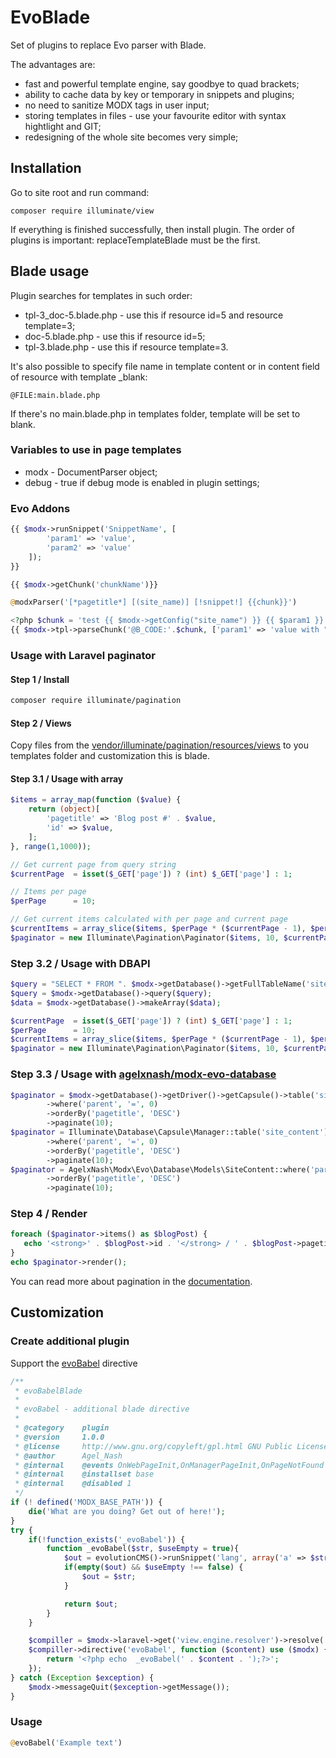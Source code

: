 
# EvoBlade
Set of plugins to replace Evo parser with Blade.

The advantages are:
* fast and powerful template engine, say goodbye to quad brackets;
* ability to cache data by key or temporary in snippets and plugins;
* no need to sanitize MODX tags in user input;
* storing templates in files - use your favourite editor with syntax hightlight and GIT;
* redesigning of the whole site becomes very simple;

## Installation
Go to site root and run command:
```
composer require illuminate/view
```

If everything is finished successfully, then install plugin.
The order of plugins is important: replaceTemplateBlade must be the first.

## Blade usage
Plugin searches for templates in such order:
* tpl-3_doc-5.blade.php - use this if resource id=5 and resource template=3;
* doc-5.blade.php - use this if resource id=5;
* tpl-3.blade.php - use this if resource template=3.

It's also possible to specify file name in template content or in content field of resource with template _blank:
```
@FILE:main.blade.php
```
If there's no main.blade.php in templates folder, template will be set to blank.

### Variables to use in page templates
* modx - DocumentParser object;
* debug - true if debug mode is enabled in plugin settings;

### Evo Addons
```php
{{ $modx->runSnippet('SnippetName', [
        'param1' => 'value',
        'param2' => 'value'
    ]);
}}

{{ $modx->getChunk('chunkName')}}

@modxParser('[*pagetitle*] [(site_name)] [!snippet!] {{chunk}}')

<?php $chunk = 'test {{ $modx->getConfig("site_name") }} {{ $param1 }} {!! $param1 !!}'; ?>
{{ $modx->tpl->parseChunk('@B_CODE:'.$chunk, ['param1' => 'value with "quote"']) }}
```

### Usage with Laravel paginator
#### Step 1 / Install
```bash
composer require illuminate/pagination
```

#### Step 2 / Views
Copy files from the [vendor/illuminate/pagination/resources/views](https://github.com/illuminate/pagination/tree/master/resources/views) to you templates folder and customization this is blade.

#### Step 3.1 / Usage with array
```php
$items = array_map(function ($value) {
    return (object)[
        'pagetitle' => 'Blog post #' . $value,
        'id' => $value,
    ];
}, range(1,1000));

// Get current page from query string
$currentPage  = isset($_GET['page']) ? (int) $_GET['page'] : 1;

// Items per page
$perPage      = 10;

// Get current items calculated with per page and current page
$currentItems = array_slice($items, $perPage * ($currentPage - 1), $perPage);
$paginator = new Illuminate\Pagination\Paginator($items, 10, $currentPage);
```

### Step 3.2 / Usage with DBAPI
```php
$query = "SELECT * FROM ". $modx->getDatabase()->getFullTableName('site_content') . " WHERE parent=0 ORDER BY pageitle";
$query = $modx->getDatabase()->query($query);
$data = $modx->getDatabase()->makeArray($data);

$currentPage  = isset($_GET['page']) ? (int) $_GET['page'] : 1;
$perPage      = 10;
$currentItems = array_slice($items, $perPage * ($currentPage - 1), $perPage);
$paginator = new Illuminate\Pagination\Paginator($items, 10, $currentPage);
```

### Step 3.3 / Usage with [agelxnash/modx-evo-database](https://github.com/AgelxNash/modx-evo-database)
```php
$paginator = $modx->getDatabase()->getDriver()->getCapsule()->table('site_content')
        ->where('parent', '=', 0)
        ->orderBy('pagetitle', 'DESC')
        ->paginate(10);
$paginator = Illuminate\Database\Capsule\Manager::table('site_content')
        ->where('parent', '=', 0)
        ->orderBy('pagetitle', 'DESC')
        ->paginate(10);
$paginator = AgelxNash\Modx\Evo\Database\Models\SiteContent::where('parent', '=', 0)
        ->orderBy('pagetitle', 'DESC')
        ->paginate(10);
```

### Step 4 / Render
```php
foreach ($paginator->items() as $blogPost) {
   echo '<strong>' . $blogPost->id . '</strong> / ' . $blogPost->pagetitle . '<br />';
}
echo $paginator->render();
```
You can read more about pagination in the [documentation](https://laravel.com/docs/5.6/pagination).

## Customization
### Create additional plugin
Support the [evoBabel](https://github.com/webber12/evobabel-0.2) directive
```php
/**
 * evoBabelBlade 
 *
 * evoBabel - additional blade directive
 *
 * @category    plugin
 * @version     1.0.0
 * @license     http://www.gnu.org/copyleft/gpl.html GNU Public License (GPL)
 * @author      Agel_Nash
 * @internal    @events OnWebPageInit,OnManagerPageInit,OnPageNotFound
 * @internal    @installset base
 * @internal    @disabled 1
 */
if (! defined('MODX_BASE_PATH')) {
    die('What are you doing? Get out of here!');
}
try {
	if(!function_exists('_evoBabel')) {
		function _evoBabel($str, $useEmpty = true){
			$out = evolutionCMS()->runSnippet('lang', array('a' => $str));
			if(empty($out) && $useEmpty !== false) {
				$out = $str;
			}

			return $out;
		}
	}

	$compiller = $modx->laravel->get('view.engine.resolver')->resolve('blade')->getCompiler();
	$compiller->directive('evoBabel', function ($content) use ($modx) {
        return '<?php echo  _evoBabel(' . $content . ');?>';
    });
} catch (Exception $exception) {
    $modx->messageQuit($exception->getMessage());
}
```
### Usage
```php
@evoBabel('Example text')
```